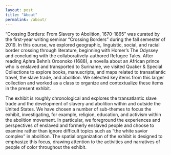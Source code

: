 ```yaml
---
layout: post
title: "About"
permalink: /about/
---
```


“Crossing Borders: From Slavery to Abolition, 1670-1865” was curated by the first-year writing seminar “Crossing Borders” during the fall semester of 2019. In this course, we explored geographic, linguistic, social, and racial border crossing through literature, beginning with Homer’s The Odyssey and concluding with the collaboratively-authored Refugee Tales. After reading Aphra Behn’s Oroonoko (1688), a novella about an African prince who is enslaved and transported to Suriname, we visited Quaker & Special Collections to explore books, manuscripts, and maps related to transatlantic travel, the slave trade, and abolition. We selected key items from this larger collection and worked as a class to organize and contextualize these items in the present exhibit.  

The exhibit is roughly chronological and explores the transatlantic slave trade and the development of slavery and abolition within and outside the United States. We have chosen a number of sub-themes to focus the exhibit, investigating, for example,  religion, education, and activism within the abolition movement. In particular, we foreground the experiences and perspectives of enslaved and formerly enslaved people and choose to examine rather than ignore difficult topics such as “the white savior complex” in abolition. The spatial organization of the exhibit is designed to emphasize this focus, drawing attention to the activities and narratives of people of color throughout the exhibit.
